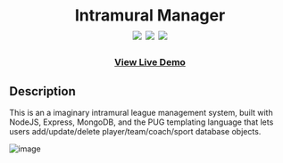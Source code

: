 <div  align=center>
	<h1>Intramural Manager
	<br>
		<img src="https://img.shields.io/badge/MongoDB-%234ea94b.svg?style=for-the-badge&logo=mongodb&logoColor=white">
		<img src="https://img.shields.io/badge/Pug-FFF?style=for-the-badge&logo=pug&logoColor=A86454">
		<img src="https://img.shields.io/badge/express.js-%23404d59.svg?style=for-the-badge&logo=express&logoColor=%2361DAFB">
		<br>
	</h1>
	<h3><b><a href="https://sport-crud-app-d75a9b88c96f.herokuapp.com">View Live Demo</a></b></h3>
</div>

## Description
This is an a imaginary intramural league management system, built with NodeJS, Express, MongoDB, and the PUG templating language that lets users add/update/delete player/team/coach/sport database objects. 


![image](https://github.com/macaroonforu/Intramural-Manager/assets/121368271/68b3bf88-41bf-4e98-8727-87bb8780efa3)


